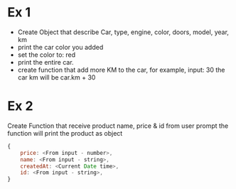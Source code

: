 # Ex 1
- Create Object that describe Car, type, engine, color, doors, model, year, km
- print the car color you added  
- set the color to: red
- print the entire car.
- create function that add more KM to the car, for example, input: 30 the car km will be car.km + 30


# Ex 2
Create Function that receive product name, price & id from user prompt
the function will print the product as object
```javascript
{
    price: <From input - number>,
    name: <From input - string>,
    createdAt: <Current Date time>,
    id: <From input - string>,
}